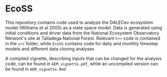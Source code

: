 # EcoSS

This repository contains code used to analyze the DALECev ecosystem model (Williams et al 2005) as a state space model.
Data is generated using initial conditions and driver data from the National Ecosystem Observatory Network's site at Talladega National Forest.
Relevant `C++` code is contained in the `src` folder, while `EcoSS` contains code for daily and monthly timestep models and different data cloning analyses

A compiled vignette, describing inputs that can be changed for the analysis code, can be found in `AEM_vignette.pdf`, while an uncompiled version can be found in `AEM_vignette.Rmd`
